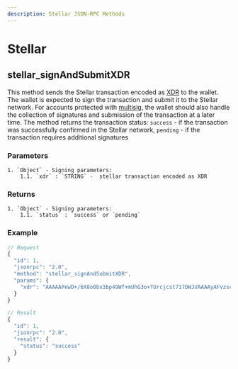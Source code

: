 ```yaml
---
description: Stellar JSON-RPC Methods
---
```


# Stellar

## stellar_signAndSubmitXDR

This method sends the Stellar transaction encoded as [XDR](https://developers.stellar.org/api/introduction/xdr/) to the wallet. The wallet is expected to sign the transaction and submit it to the Stellar network. For accounts protected with [multisig](https://developers.stellar.org/docs/glossary/multisig/), the wallet should also handle the collection of signatures and submission of the transaction at a later time.
The method returns the transaction status: `success` - if the transaction was successfully confirmed in the Stellar network, `pending` - if the transaction requires additional signatures

### Parameters

    1. `Object` - Signing parameters:
    	1.1. `xdr` : `STRING` -  stellar transaction encoded as XDR

### Returns

    1. `Object` - Signing parameters:
    	1.1. `status` : `success` or `pending`

### Example

```javascript
// Request
{
  "id": 1,
  "jsonrpc": "2.0",
  "method": "stellar_signAndSubmitXDR",
  "params": {
    "xdr": "AAAAAPewD+/6X8o0bx3bp49Wf+mUhG3o+TUrcjcst717DWJVAAAAyAFvzscADTkNAAAAAAAAAAAAAAACAAAAAAAAAAYAAAACWE1BVEsAAAAAAAAAAAAAAAPvNOuztX4IjvV8pztsEc1/ZnTz0G3p5Cx4vcf04+xUAAONfqTGgAAAAAAAAAAABQAAAAAAAAAAAAAAAAAAAAAAAAAAAAAAAAAAAAAAAAABAAAAD2NyeXB0b21hcmluZS5ldQAAAAAAAAAAAAAAAAF7DWJVAAAAQK3vfUCZ8mbjW3ssMd0n1tJTF9Fv6EbuJ6cWKkYXBqG5itqanPbFzIQoZEHbPS8nr2vo4dROvKI0uQzNcfExKwM="
  }
}

// Result
{
  "id": 1,
  "jsonrpc": "2.0",
  "result": {
    "status": "success"
  }
}
```
